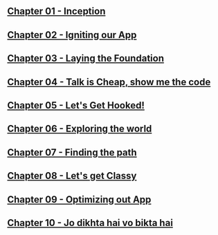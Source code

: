 ## [Chapter 01 - Inception](https://github.com/ssk090/namaste-react-live-assignment/blob/master/01%20-%20Inception)

## [Chapter 02 - Igniting our App](https://github.com/ssk090/namaste-react-live-assignment/tree/master/02%20-%20Igniting%20our%20App)

## [Chapter 03 - Laying the Foundation](https://github.com/ssk090/namaste-react-live-assignment/tree/master/03%20-%20Laying%20the%20Foundation)

## [Chapter 04 - Talk is Cheap, show me the code](https://github.com/ssk090/namaste-react-live-assignment/tree/master/04%20-%20Talk%20is%20Cheap%2C%20show%20me%20the%20code)

## [Chapter 05 - Let's Get Hooked!](https://github.com/ssk090/namaste-react-live-assignment/tree/master/05%20-%20Let's%20Get%20Hooked!)

## [Chapter 06 - Exploring the world](https://github.com/ssk090/namaste-react-live-assignment/tree/master/06%20-%20Exploring%20the%20world)

## [Chapter 07 - Finding the path](https://github.com/ssk090/namaste-react-live-assignment/tree/master/07%20-%20Finding%20the%20path)

## [Chapter 08 - Let's get Classy](https://github.com/ssk090/namaste-react-live-assignment/tree/master/08%20-%20Let's%20get%20Classy)

## [Chapter 09 - Optimizing out App](https://github.com/ssk090/namaste-react-live-assignment/tree/master/09%20-%20Optimizing%20out%20App)

## [Chapter 10 - Jo dikhta hai vo bikta hai](https://github.com/ssk090/namaste-react-live-assignment/tree/master/10%20-%20Jo%20dikhta%20hai%20vo%20bikta%20hai)
